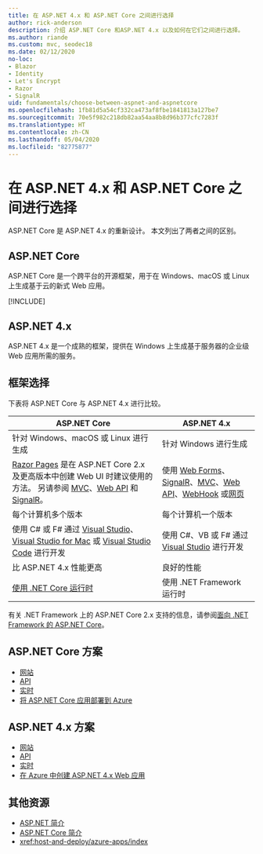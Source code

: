 ```yaml
---
title: 在 ASP.NET 4.x 和 ASP.NET Core 之间进行选择
author: rick-anderson
description: 介绍 ASP.NET Core 和ASP.NET 4.x 以及如何在它们之间进行选择。
ms.author: riande
ms.custom: mvc, seodec18
ms.date: 02/12/2020
no-loc:
- Blazor
- Identity
- Let's Encrypt
- Razor
- SignalR
uid: fundamentals/choose-between-aspnet-and-aspnetcore
ms.openlocfilehash: 1fb81d5a54cf332ca473af8fbe1841813a127be7
ms.sourcegitcommit: 70e5f982c218db82aa54aa8b8d96b377cfc7283f
ms.translationtype: HT
ms.contentlocale: zh-CN
ms.lasthandoff: 05/04/2020
ms.locfileid: "82775877"
---
```

# <a name="choose-between-aspnet-4x-and-aspnet-core"></a>在 ASP.NET 4.x 和 ASP.NET Core 之间进行选择

ASP.NET Core 是 ASP.NET 4.x 的重新设计。 本文列出了两者之间的区别。

## <a name="aspnet-core"></a>ASP.NET Core

ASP.NET Core 是一个跨平台的开源框架，用于在 Windows、macOS 或 Linux 上生成基于云的新式 Web 应用。

[!INCLUDE[](~/includes/benefits.md)]

## <a name="aspnet-4x"></a>ASP.NET 4.x

ASP.NET 4.x 是一个成熟的框架，提供在 Windows 上生成基于服务器的企业级 Web 应用所需的服务。

## <a name="framework-selection"></a>框架选择

下表将 ASP.NET Core 与 ASP.NET 4.x 进行比较。

| ASP.NET Core | ASP.NET 4.x |
|---|---|
|针对 Windows、macOS 或 Linux 进行生成|针对 Windows 进行生成|
|[Razor Pages](xref:razor-pages/index) 是在 ASP.NET Core 2.x 及更高版本中创建 Web UI 时建议使用的方法。 另请参阅 [MVC](xref:mvc/overview)、[Web API](xref:tutorials/first-web-api) 和 [SignalR](xref:signalr/introduction)。|使用 [Web Forms](/aspnet/web-forms)、[SignalR](/aspnet/signalr)、[MVC](/aspnet/mvc)、[Web API](/aspnet/web-api/)、[WebHook](/aspnet/webhooks/) 或[网页](/aspnet/web-pages)|
|每个计算机多个版本|每个计算机一个版本|
|使用 C# 或 F# 通过 [Visual Studio](https://visualstudio.microsoft.com/vs/)、[Visual Studio for Mac](https://visualstudio.microsoft.com/vs/mac/) 或 [Visual Studio Code](https://code.visualstudio.com/) 进行开发|使用 C#、VB 或 F# 通过 [Visual Studio](https://visualstudio.microsoft.com/vs/) 进行开发|
|比 ASP.NET 4.x 性能更高|良好的性能|
|[使用 .NET Core 运行时](/dotnet/standard/choosing-core-framework-server)|使用 .NET Framework 运行时|

有关 .NET Framework 上的 ASP.NET Core 2.x 支持的信息，请参阅[面向 .NET Framework 的 ASP.NET Core](xref:index#target-framework)。

## <a name="aspnet-core-scenarios"></a>ASP.NET Core 方案

* [网站](xref:tutorials/first-mvc-app/index)
* [API](xref:tutorials/first-web-api)
* [实时](xref:signalr/introduction)
* [将 ASP.NET Core 应用部署到 Azure](/azure/app-service/app-service-web-get-started-dotnet)

## <a name="aspnet-4x-scenarios"></a>ASP.NET 4.x 方案

* [网站](/aspnet/mvc)
* [API](/aspnet/web-api)
* [实时](/aspnet/signalr)
* [在 Azure 中创建 ASP.NET 4.x Web 应用](/azure/app-service/app-service-web-get-started-dotnet-framework)

## <a name="additional-resources"></a>其他资源

* [ASP.NET 简介](/aspnet/overview)
* [ASP.NET Core 简介](xref:index)
* <xref:host-and-deploy/azure-apps/index>
